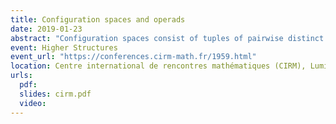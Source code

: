 ```yaml
---
title: Configuration spaces and operads
date: 2019-01-23
abstract: "Configuration spaces consist of tuples of pairwise distinct points in a given space. Studying the homotopy type of configuration spaces of manifolds is a classical problem in algebraic topology. In this talk, I will explain how to use the theory of operads - more precisely, Kontsevich's proof of the formality of the little disks operads - to obtain results on the real homotopy type of configuration spaces of simply connected closed smooth manifolds. I will also talk about generalizations and applications: manifolds with boundary, framed configuration spaces, factorization homology, and work in progress on complements of submanifolds."
event: Higher Structures
event_url: "https://conferences.cirm-math.fr/1959.html"
location: Centre international de rencontres mathématiques (CIRM), Luminy, France
urls:
  pdf:
  slides: cirm.pdf
  video:
---
```

